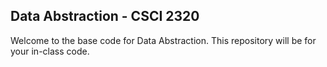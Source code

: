 ## Data Abstraction - CSCI 2320

Welcome to the base code for Data Abstraction. This repository will be for your in-class code.